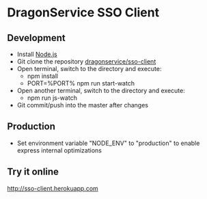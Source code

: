 # DragonService SSO Client

## Development
- Install [Node.js](http://nodejs.org/)
- Git clone the repository [dragonservice/sso-client](https://github.com/dragonservice/sso-client.git)
- Open terminal, switch to the directory and execute:
  - npm install
  - PORT=%PORT% npm run start-watch
- Open another terminal, switch to the directory and execute:
  - npm run js-watch
- Git commit/push into the master after changes

## Production
- Set environment variable "NODE_ENV" to "production" to enable express internal optimizations

## Try it online
http://sso-client.herokuapp.com
